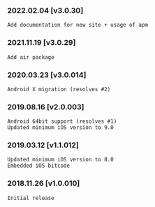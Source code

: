 ### 2022.02.04 [v3.0.30]

```
Add documentation for new site + usage of apm
```

### 2021.11.19 [v3.0.29]

```
Add air package
```



### 2020.03.23 [v3.0.014]

```
Android X migration (resolves #2)
```


### 2019.08.16 [v2.0.003]

```
Android 64bit support (resolves #1)
Updated minimum iOS version to 9.0
```


### 2019.03.12 [v1.1.012]

```
Updated minimum iOS version to 8.0
Embedded iOS bitcode
```


### 2018.11.26 [v1.0.010]

```
Initial release
```
